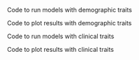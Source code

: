 Code to run models with demographic traits


Code to plot results with demographic traits


Code to run models with clinical traits


Code to plot results with clinical traits
